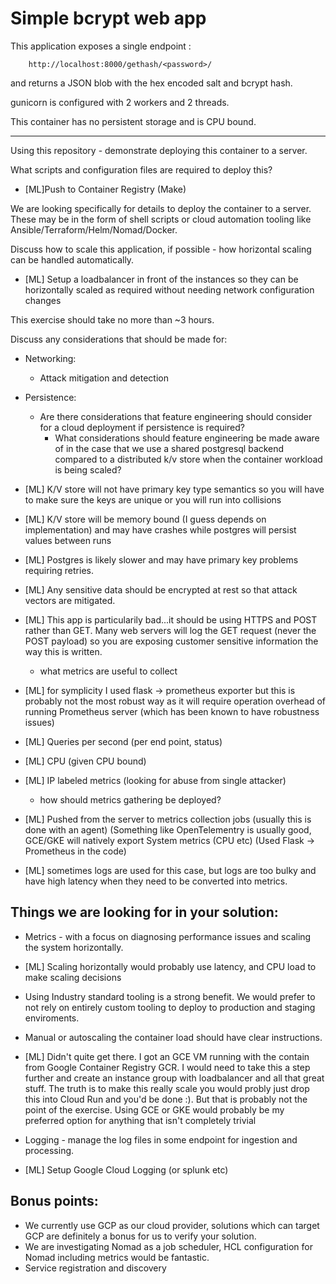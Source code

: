 # Simple bcrypt web app

This application exposes a single endpoint :

```
    http://localhost:8000/gethash/<password>/
```

and returns a JSON blob with the hex encoded salt and bcrypt hash.

gunicorn is configured with 2 workers and 2 threads.

This container has no persistent storage and is CPU bound.

----

Using this repository  - demonstrate deploying this container to a
server.

What scripts and configuration files are required to deploy this?

* [ML]Push to Container Registry (Make)


We are looking specifically for details to deploy the container
to a server.  These may be in the form of shell scripts or cloud
automation tooling like Ansible/Terraform/Helm/Nomad/Docker.

Discuss how to scale this application, if possible - how horizontal
scaling can be handled automatically.

* [ML] Setup a loadbalancer in front of the instances so they can be horizontally scaled as required without needing network configuration changes

This exercise should take no more than ~3 hours.

Discuss any considerations that should be made for:

* Networking:
    * Attack mitigation and detection
* Persistence:
    * Are there considerations that feature engineering should
      consider for a cloud deployment if persistence is required?
      * What considerations should feature engineering be made aware
          of in the case that we use a shared postgresql backend
          compared to a distributed k/v store when the container
          workload is being scaled?
* [ML] K/V store will not have primary key type semantics so you will have to make sure the keys are unique or you will run into collisions
* [ML] K/V store will be memory bound (I guess depends on implementation) and may have crashes while postgres will persist values between runs
* [ML] Postgres is likely slower and may have primary key problems requiring retries.
* [ML] Any sensitive data should be encrypted at rest so that attack vectors are mitigated.
* [ML] This app is particularily bad...it should be using HTTPS and POST rather than GET.  Many web servers will log the GET request (never the POST payload) so you are exposing customer sensitive information the way this is written.

    * what metrics are useful to collect
* [ML] for symplicity I used flask -> prometheus exporter but this is probably not the most robust way as it will require operation overhead of running Prometheus server (which has been known to have robustness issues)

* [ML] Queries per second (per end point, status)
* [ML] CPU (given CPU bound)
* [ML] IP labeled metrics (looking for abuse from single attacker)

    * how should metrics gathering be deployed?
* [ML] Pushed from the server to metrics collection jobs (usually this is done with an agent) (Something like OpenTelementry is usually good, GCE/GKE will natively export System metrics (CPU etc) (Used Flask -> Prometheus in the code)
* [ML] sometimes logs are used for this case, but logs are too bulky and have high latency when they need to be converted into metrics.


## Things we are looking for in your solution:

* Metrics - with a focus on diagnosing performance issues and scaling
    the system horizontally.
* [ML] Scaling horizontally would probably use latency, and CPU load to make scaling decisions

* Using Industry standard tooling is a strong benefit.  We would
    prefer to not rely on entirely custom tooling to deploy to
    production and staging enviroments.
* Manual or autoscaling the container load should have clear
    instructions.
* [ML] Didn't quite get there.  I got an GCE VM running with the contain from Google Container Registry GCR.  I would need to take this a step further and create an instance group with loadbalancer and all that great stuff.
The truth is to make this really scale you would probly just drop this into Cloud Run and you'd be done :).  But that is probably not the point of the exercise.
Using GCE or GKE would probably be my preferred option for anything that isn't completely trivial

* Logging - manage the log files in some endpoint for ingestion and
    processing.
* [ML] Setup Google Cloud Logging (or splunk etc)

## Bonus points:

* We currently use GCP as our cloud provider, solutions which can
    target GCP are definitely a bonus for us to verify your solution.
* We are investigating Nomad as a job scheduler, HCL configuration for
    Nomad including metrics would be fantastic.
* Service registration and discovery
